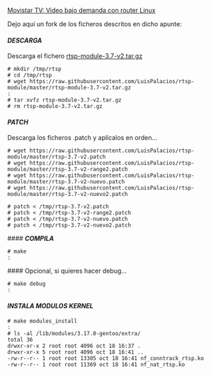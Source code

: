 

[Movistar TV: Video bajo demanda con router Linux](http://www.luispa.com/?p=378)


Dejo aquí un fork de los ficheros descritos en dicho apunte: 


#### ___DESCARGA___

Descarga el fichero [rtsp-module-3.7-v2.tar.gz](https://raw.githubusercontent.com/LuisPalacios/rtsp-module/master/rtsp-module-3.7-v2.tar.gz)
    
    # mkdir /tmp/rtsp
    # cd /tmp/rtsp
    # wget https://raw.githubusercontent.com/LuisPalacios/rtsp-module/master/rtsp-module-3.7-v2.tar.gz
    : 
    # tar xvfz rtsp-module-3.7-v2.tar.gz
    # rm rtsp-module-3.7-v2.tar.gz

#### ___PATCH___ 

Descarga los ficheros .patch y aplícalos en orden... 

    # wget https://raw.githubusercontent.com/LuisPalacios/rtsp-module/master/rtsp-3.7-v2.patch
    # wget https://raw.githubusercontent.com/LuisPalacios/rtsp-module/master/rtsp-3.7-v2-range2.patch
    # wget https://raw.githubusercontent.com/LuisPalacios/rtsp-module/master/rtsp-3.7-v2-nuevo.patch
    # wget https://raw.githubusercontent.com/LuisPalacios/rtsp-module/master/rtsp-3.7-v2-nuevo2.patch

    # patch < /tmp/rtsp-3.7-v2.patch
    # patch < /tmp/rtsp-3.7-v2-range2.patch
    # patch < /tmp/rtsp-3.7-v2-nuevo.patch
    # patch < /tmp/rtsp-3.7-v2-nuevo2.patch


#### ___COMPILA___

    # make
    :

#### Opcional, si quieres hacer debug... 

    # make debug
    :

#### ___INSTALA MODULOS KERNEL___
    # make modules_install
    :
    # ls -al /lib/modules/3.17.0-gentoo/extra/
    total 36
    drwxr-xr-x 2 root root 4096 oct 18 16:37 .
    drwxr-xr-x 5 root root 4096 oct 18 16:41 ..
    -rw-r--r-- 1 root root 13305 oct 18 16:41 nf_conntrack_rtsp.ko
    -rw-r--r-- 1 root root 11369 oct 18 16:41 nf_nat_rtsp.ko
 
 
 
 
